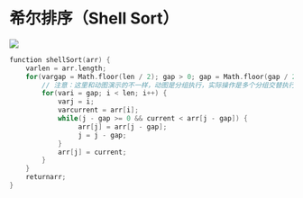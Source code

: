 # 希尔排序（Shell Sort）
![](https://images2018.cnblogs.com/blog/849589/201803/849589-20180331170017421-364506073.gif)

```c
function shellSort(arr) {
    varlen = arr.length;
    for(vargap = Math.floor(len / 2); gap > 0; gap = Math.floor(gap / 2)) {
        // 注意：这里和动图演示的不一样，动图是分组执行，实际操作是多个分组交替执行
        for(vari = gap; i < len; i++) {
            varj = i;
            varcurrent = arr[i];
            while(j - gap >= 0 && current < arr[j - gap]) {
                 arr[j] = arr[j - gap];
                 j = j - gap;
            }
            arr[j] = current;
        }
    }
    returnarr;
}
```
